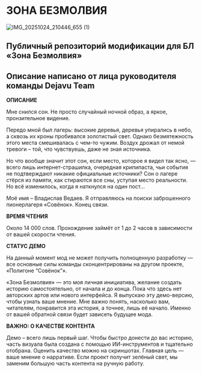 # ЗОНА БЕЗМОЛВИЯ

![IMG_20251024_210446_655 (1)](https://github.com/user-attachments/assets/112d995f-4b3d-4583-8934-69794abd9b13)

## Публичный репозиторий модификации для БЛ «Зона Безмолвия»
## Описание написано от лица руководителя команды Dejavu Team

**ОПИСАНИЕ**

Мне снился сон. Не просто случайный ночной образ, а яркое, пронзительное видение.

Передо мной был лагерь: высокие деревья, деревья упирались в небо, а сквозь их кроны пробивался золотистый свет.
Однако безмятежность этого места смешивалась с чем-то чужим. Воздух дрожал от немой тревоги – той, что чувствуешь, даже не зная источника.

Но что вообще значит этот сон, если место, которое я видел так ясно, — всего лишь интернет-страшилка, очередная крипипаста, чьи события не подтверждают никакие официальные источники? Сон о лагере стёрся из памяти, как стираются все сны, уступая место реальности. Но всё изменилось, когда я наткнулся на один пост...

Моё имя – Владислав Ведаев. Я отправляюсь на поиски заброшенного пионерлагеря «Совёнок». Конец связи.

**ВРЕМЯ ЧТЕНИЯ**

Около 14 000 слов. Прохождение займёт от 1 до 2 часов в зависимости от вашей скорости чтения.

**СТАТУС ДЕМО**

На данный момент мод не может получить полноценную разработку — все основные силы команды сконцентрированы на другом проекте, «Полигоне “Совёнок”».

«Зона Безмолвия» — это моя личная инициатива, желание создать историю самостоятельно, от начала и до конца.
Пока что здесь нет авторских артов или нового интерфейса. Я выпускаю эту демо-версию, чтобы узнать ваше мнение. Мне важно понять, насколько вам, читателям, понравится эта история, а точнее, лишь её
начало. Именно от вашей обратной связи будет зависеть будущее мода.

**ВАЖНО: О КАЧЕСТВЕ КОНТЕНТА**

Демо – всего лишь первый шаг. Чтобы быстро донести до вас историю, часть визуала была создана с помощью ИИ-инструментов и тщательно отобрана. Оценить качество можно на скриншотах.
Главная цель — ваше мнение о нарративе. Если проект получит зелёный свет, мы заменим большую часть контента на ручную работу.
